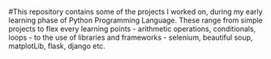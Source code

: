 #This repository contains some of the projects I worked on, during my early learning phase of Python Programming Language.
These range from simple projects to flex every learning points - arithmetic operations, conditionals, loops - to the use of libraries and frameworks - selenium, beautiful soup, matplotLib, flask, django etc.
